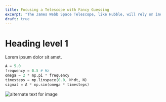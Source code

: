 ```yaml
---
title: Focusing a Telescope with Fancy Guessing
excerpt: "The James Webb Space Telescope, like Hubble, will rely on indirect sensing to determine the characteristics of the optical path for focusing. The core of the process is based on the Gerchberg-Saxton algorithm, a remarkably simple way to use Fourier optics principles to recover phase information."
draft: true
---
```


# Heading level 1

Lorem ipsum dolor sit amet.

```python
A = 5.0
frequency = 0.5 # Hz
omega = 2 * np.pi * frequency
timesteps = np.linspace(0.0, N*dt, N)
signal = A * np.sin(omega * timesteps) 
```

![alternate text for image](image_file_in_blog_post_folder.png)